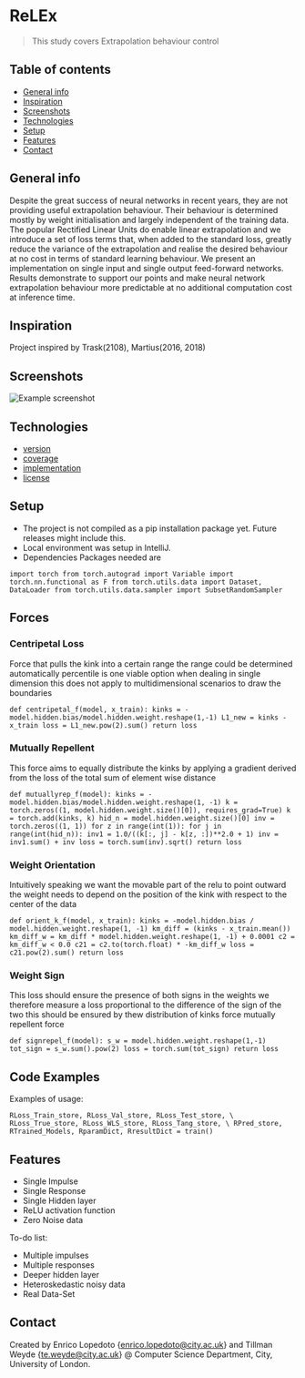 # ReLEx
> This study covers Extrapolation behaviour control

## Table of contents
* [General info](#general-info)
* [Inspiration](#inspiration)
* [Screenshots](#screenshots)
* [Technologies](#technologies)
* [Setup](#setup)
* [Features](#features)
* [Contact](#contact)

## General info
Despite the great success of neural networks in recent years, they are not providing useful extrapolation behaviour. 
Their behaviour is determined mostly by weight initialisation and largely independent of the training data. 
The popular Rectified Linear Units do enable linear extrapolation and we introduce a set of loss terms that, when added to the standard loss, greatly reduce the variance of the extrapolation and realise the desired behaviour at no cost in terms of standard learning behaviour. 
We present an implementation on single input and single output feed-forward networks. Results demonstrate to support our points and make neural network extrapolation behaviour more predictable at no additional computation cost at inference time.

## Inspiration
Project inspired by Trask(2108), Martius(2016, 2018)

## Screenshots
![Example screenshot](./img/screenshot.png)

## Technologies
* [version](https://img.shields.io/badge/version-1.1-green)
* [coverage](https://img.shields.io/badge/completion-80%25-yellowgreen)
* [implementation](https://img.shields.io/badge/implementation-PyTorch-red)
* [license](https://img.shields.io/badge/license-AGPL-blue)

## Setup
* The project is not compiled as a pip installation package yet. Future releases might include this.
* Local environment was setup in IntelliJ. 
* Dependencies Packages needed are 

`import torch
from torch.autograd import Variable
import torch.nn.functional as F
from torch.utils.data import Dataset, DataLoader
from torch.utils.data.sampler import SubsetRandomSampler
`

## Forces
### Centripetal Loss
Force that pulls the kink into a certain range
the range could be determined automatically
percentile is one viable option when dealing in single dimension
this does not apply to multidimensional scenarios to draw the boundaries

`def centripetal_f(model, x_train):
    kinks = -model.hidden.bias/model.hidden.weight.reshape(1,-1)
    L1_new = kinks - x_train
    loss = L1_new.pow(2).sum()
    return loss
`

### Mutually Repellent
This force aims to equally distribute the kinks
by applying a gradient derived from the loss of the total
sum of element wise distance

`def mutuallyrep_f(model):
    kinks = -model.hidden.bias/model.hidden.weight.reshape(1, -1)
    k = torch.zeros((1, model.hidden.weight.size()[0]), requires_grad=True)
    k = torch.add(kinks, k)
    hid_n = model.hidden.weight.size()[0]
    inv = torch.zeros((1, 1))
    for z in range(int(1)):
        for j in range(int(hid_n)):
            inv1 = 1.0/((k[:, j] - k[z, :])**2.0 + 1)
            inv = inv1.sum() + inv
    loss = torch.sum(inv).sqrt()
    return loss
`

### Weight Orientation
Intuitively speaking we want the movable part of the relu to point outward
the weight needs to depend on the position of the kink with respect to the
center of the data

`def orient_k_f(model, x_train):
    kinks = -model.hidden.bias / model.hidden.weight.reshape(1, -1)
    km_diff = (kinks - x_train.mean())
    km_diff_w = km_diff * model.hidden.weight.reshape(1, -1) + 0.0001
    c2 = km_diff_w < 0.0
    c21 = c2.to(torch.float) * -km_diff_w
    loss = c21.pow(2).sum()
    return loss
`

### Weight Sign
This loss should ensure the presence of both signs in the weights
we therefore measure a loss proportional to the difference of the sign of the two
this should be ensured by thew distribution of kinks force mutually repellent force

`def signrepel_f(model):
    s_w = model.hidden.weight.reshape(1,-1)
    tot_sign = s_w.sum().pow(2)
    loss = torch.sum(tot_sign)
    return loss
 `

## Code Examples
Examples of usage:

`RLoss_Train_store, RLoss_Val_store, RLoss_Test_store, \
    RLoss_True_store, RLoss_WLS_store, RLoss_Tang_store, \
    RPred_store, RTrained_Models, RparamDict, RresultDict = train()
`

## Features
* Single Impulse
* Single Response
* Single Hidden layer
* ReLU activation function
* Zero Noise data

To-do list:
* Multiple impulses
* Multiple responses
* Deeper hidden layer
* Heteroskedastic noisy data
* Real Data-Set


## Contact
Created by Enrico Lopedoto {enrico.lopedoto@city.ac.uk} and Tillman Weyde {te.weyde@city.ac.uk} @ Computer Science Department, City, University of London.

